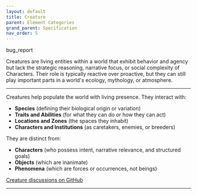 ```yaml
---
layout: default
title: Creature
parent: Element Categories
grand_parent: Specification
nav_order: 5
---
```


<span class="material-symbols-outlined">bug_report</span>

Creatures are living entities within a world that exhibit behavior and agency but lack the strategic reasoning, narrative focus, or social complexity of Characters. Their role is typically reactive over proactive, but they can still play important parts in a world's ecology, mythology, or atmosphere.

--- 
  
Creatures help populate the world with living presence. They interact with:

- **Species** (defining their biological origin or variation)
- **Traits and Abilities** (for what they can do or how they can act)
- **Locations and Zones** (the spaces they inhabit)
- **Characters and Institutions** (as caretakers, enemies, or breeders)

They are distinct from:

- **Characters** (who possess intent, narrative relevance, and structured goals)
- **Objects** (which are inanimate)
- **Phenomena** (which are forces or occurrences, not beings)
    
[Creature discussions on GitHub](https://github.com/OnlyWorlds/OnlyWorlds/discussions/categories/creature)

---
 